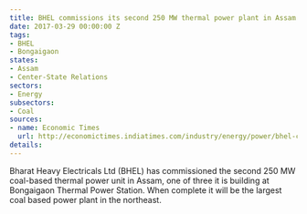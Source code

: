 ```yaml
---
title: BHEL commissions its second 250 MW thermal power plant in Assam
date: 2017-03-29 00:00:00 Z
tags:
- BHEL
- Bongaigaon
states:
- Assam
- Center-State Relations
sectors:
- Energy
subsectors:
- Coal
sources:
- name: Economic Times
  url: http://economictimes.indiatimes.com/industry/energy/power/bhel-commissions-250-mw-plant-in-assam/articleshow/57795846.cms
details: 
---
```


Bharat Heavy Electricals Ltd (BHEL) has commissioned the second 250 MW coal-based thermal power unit in Assam, one of three it is building at Bongaigaon Thermal Power Station. When complete it will be the largest coal based power plant in the northeast.
